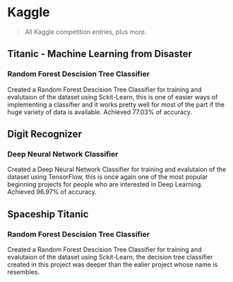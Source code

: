 # Kaggle

> All Kaggle competition entries, plus more.

## Titanic - Machine Learning from Disaster

### Random Forest Descision Tree Classifier

Created a Random Forest Descision Tree Classifier for training and evalutaion of the dataset using Sckit-Learn, this is one of easier ways of implementing a classifier and it works pretty well for most of the part if the huge variety of data is available. Achieved 77.03% of accuracy.

## Digit Recognizer

### Deep Neural Network Classifier

Created a Deep Neural Network Classifier for training and evalutaion of the dataset using TensorFlow, this is once again one of the most popular beginning projects for people who are interested in Deep Learning. Achieved 96.97% of accuracy.

## Spaceship Titanic

### Random Forest Descision Tree Classifier

Created a Random Forest Descision Tree Classifier for training and evalutaion of the dataset using Sckit-Learn, the decision tree classifier created in this project was deeper than the ealier project whose name is resembles.
